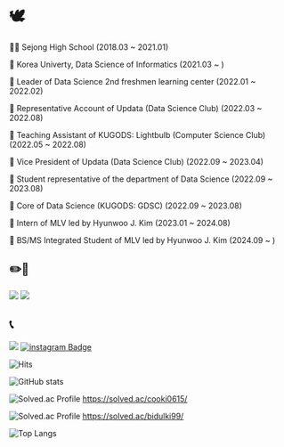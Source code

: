 # 🕊️
🧑‍🎓 Sejong High School (2018.03 ~ 2021.01)

🐯 Korea Univerty, Data Science of Informatics (2021.03 ~ )

🐯 Leader of Data Science 2nd freshmen learning center (2022.01 ~ 2022.02)

🐯 Representative Account of Updata (Data Science Club) (2022.03 ~ 2022.08)

🐯 Teaching Assistant of KUGODS: Lightbulb (Computer Science Club) (2022.05 ~ 2022.08)

🐯 Vice President of Updata (Data Science Club) (2022.09 ~ 2023.04)

🐯 Student representative of the department of Data Science (2022.09 ~ 2023.08)

🐯 Core of Data Science (KUGODS: GDSC) (2022.09 ~ 2023.08)

🐯 Intern of MLV led by Hyunwoo J. Kim (2023.01 ~ 2024.08)

🐯 BS/MS Integrated Student of MLV led by Hyunwoo J. Kim (2024.09 ~ )

## ✏️🔨
<img src="https://img.shields.io/badge/Python-3766AB?style=flat-square&logo=Python&logoColor=white"/></a>
<img src="https://img.shields.io/badge/R-276DC3?style=flat-square&logo=R&logoColor=white"/></a>

## 📞
<a href="mailto:cooki0615@korea.ac.kr" target="_blank"><img src="https://img.shields.io/badge/Gmail-EA4335?style=flat-square&logoGmail&logoColor=white" ></a>
[![instagram Badge](https://img.shields.io/badge/@99_bidulki_99-E4405F?style=flat-square&logo=Instagram&logoColor=white)](https://www.instagram.com/99_bidulki_99/) &nbsp;

![Hits](https://hits.seeyoufarm.com/api/count/incr/badge.svg?url=https%3A%2F%2Fgithub.com%2Fbidulki-99&count_bg=%23B2B2B2&title_bg=%23000000&icon=&icon_color=%23E7E7E7&title=VISIT&edge_flat=false)&nbsp;

![GitHub stats](https://github-readme-stats.vercel.app/api?username=bidulki-99&show_icons=true&theme=radical)

![Solved.ac Profile](http://mazassumnida.wtf/api/v2/generate_badge?boj=cooki0615) https://solved.ac/cooki0615/

![Solved.ac Profile](http://mazassumnida.wtf/api/v2/generate_badge?boj=bidulki99) https://solved.ac/bidulki99/

![Top Langs](https://github-readme-stats.vercel.app/api/top-langs/?username=bidulki-99&layout=compact)
